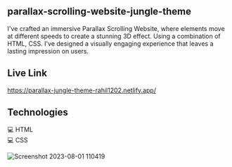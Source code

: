 ## parallax-scrolling-website-jungle-theme
I've crafted an immersive Parallax Scrolling Website, where elements move at different speeds to create a stunning 3D effect. Using a combination of HTML, CSS. I've designed a visually engaging experience that leaves a lasting impression on users.

## Live Link

https://parallax-jungle-theme-rahil1202.netlify.app/

## Technologies 
💻 HTML <br>
💻 CSS  <br>


![Screenshot 2023-08-01 110419](https://github.com/rahil1202/parallax/assets/104057403/8e77883b-9906-42d5-9e77-be0178492630)
